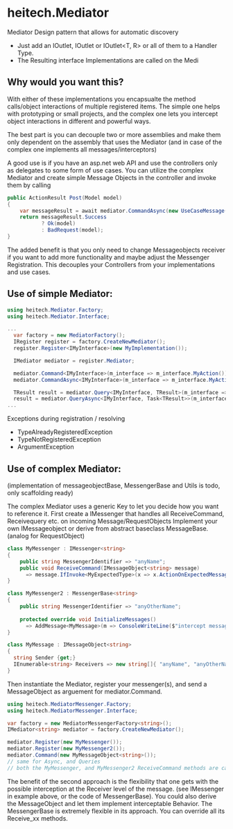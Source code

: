 # heitech.Mediator

Mediator Design pattern that allows for automatic discovery
- Just add an IOutlet, IOutlet<T> or IOutlet<T, R> or all of them to a Handler Type.
- The Resulting interface Implementations are called on the Medi


## Why would you want this?
With either of these implementations you encapsualte the method calls/object interactions of multiple registered items. The simple one helps with prototyping or small projects, and the complex one lets you intercept object interactions in different and powerful ways.

The best part is you can decouple two or more assemblies and make them only dependent on the assembly that uses the Mediator (and in case of the complex one implements all messages/interceptors)

A good use is if you have an asp.net web API and use the controllers only as delegates to some form of use cases. You can utilize the complex Mediator and create simple Message Objects in the controller and invoke them by calling 
```csharp
public ActionResult Post(Model model)
{
    var messageResult = await mediator.CommandAsync(new UseCaseMessage(model));
    return messageResult.Success
           ? Ok(model)
           : BadRequest(model);
}
```
The added benefit is that you only need to change Messageobjects receiver if you want to add more functionality and maybe adjust the Messenger Registration.
This decouples your Controllers from your implementations and use cases.

## Use of simple Mediator:

```csharp
using heitech.Mediator.Factory;
using heitech.Mediator.Interface;

...
  var factory = new MediatorFactory();
  IRegister register = factory.CreateNewMediator();
  register.Register<IMyInterface>(new MyImplementation());

  IMediator mediator = register.Mediator;

  mediator.Command<IMyInterface>(m_interface => m_interface.MyAction());
  mediator.CommandAsync<IMyInterface>(m_interface => m_interface.MyActionAsync()).Wait();

  TResult result = mediator.Query<IMyInterface, TResult>(m_interface => m_interface.MyFunc<TResult>());
  result = mediator.QueryAsync<IMyInterface, Task<TResult>>(m_interface => m_interface.MyFuncAsync<TResult>()).Result();
...             

```
Exceptions during registration / resolving 
- TypeAlreadyRegisteredException 
- TypeNotRegisteredException
- ArgumentException


## Use of complex Mediator:
(implementation of messageobjectBase, MessengerBase and Utils is todo, only scaffolding ready)

The complex Mediator uses a generic Key to let you decide how you want to reference it.
First create a IMessenger that handles all ReceiveCommand, Receivequery etc. on incoming Message/RequestObjects
Implement your own IMessageobject or derive from abstract baseclass MessageBase. (analog for RequestObject) 
```csharp
class MyMessenger : IMessenger<string>
{
    public string MessengerIdentifier => "anyName";
    public void ReceiveCommand(IMessageObject<string> message)    
      => message.IfInvoke<MyExpectedType>(x => x.ActionOnExpectedMessage());     
}

class MyMessenger2 : MessengerBase<string>
{
    public string MessengerIdentifier => "anyOtherName";
    
    protected override void InitializeMessages()
      => AddMessage<MyMessage>(m => ConsoleWriteLine($"intercept message {m}"));
}

class MyMessage : IMessageObject<string>
{
  string Sender {get;}
  IEnumerable<string> Receivers => new string[]{ "anyName", "anyOtherName"};
}
```

Then instantiate the Mediator, register your messenger(s), and send a MessageObject as arguement for mediator.Command.
```csharp
using heitech.MediatorMessenger.Factory;
using heitech.MediatorMessenger.Interface;

var factory = new MediatorMessengerFactory<string>();
IMediator<string> mediator = factory.CreateNewMediator();

mediator.Register(new MyMessenger());
mediator.Register(new MyMessenger2());
mediator.Command(new MyMessageObject<string>());
// same for Async, and Queries
// both the MyMessenger, and MyMessenger2 ReceiveCommand methods are called, because they are listed as receivers.

```
The benefit of the second approach is the flexibility that one gets with the possible interception at the Receiver level of the message. (see IMessenger<string> in example above, or the code of MessengerBase<string>). You could also derive the MessageObject and let them implement interceptable Behavior. The MessengerBase<T> is extremely flexible in its approach. You can override all its Receive_xx methods.
